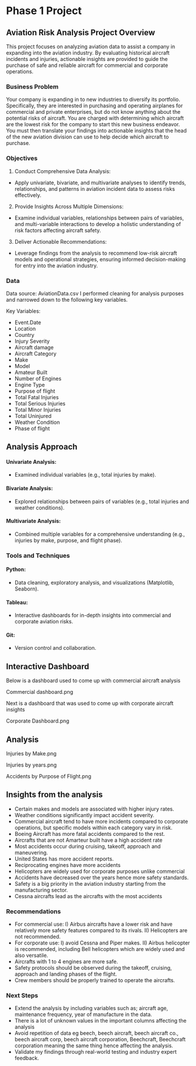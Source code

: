 # Phase 1 Project 

## Aviation Risk Analysis Project Overview 

This project focuses on analyzing aviation data to assist a company in expanding into the aviation industry. 
By evaluating historical aircraft incidents and injuries, actionable insights are provided to guide the purchase of safe and reliable aircraft for commercial and corporate operations.

### Business Problem

Your company is expanding in to new industries to diversify its portfolio. Specifically, they are interested in purchasing and operating airplanes for commercial and private enterprises, but do not know anything about the potential risks of aircraft. You are charged with determining which aircraft are the lowest risk for the company to start this new business endeavor. You must then translate your findings into actionable insights that the head of the new aviation division can use to help decide which aircraft to purchase.

### Objectives 

1. Conduct Comprehensive Data Analysis:
- Apply univariate, bivariate, and multivariate analyses to identify  trends, relationships, and patterns in aviation incident data to assess risks effectively.
2. Provide Insights Across Multiple Dimensions:
- Examine individual variables, relationships between pairs of variables, and multi-variable interactions to develop a holistic understanding of risk factors affecting aircraft safety.
3. Deliver Actionable Recommendations:
- Leverage findings from the analysis to recommend low-risk aircraft models and operational strategies, ensuring informed decision-making for entry into the aviation industry.

### Data

Data source: AviationData.csv 
I performed cleaning for analysis purposes and narrowed down to the following key variables.

Key Variables:

- Event.Date 
- Location
- Country 
- Injury Severity
- Aircraft damage
- Aircraft Category 
- Make
- Model
- Amateur Built
- Number of Engines
- Engine Type
- Purpose of flight 
- Total Fatal Injuries
- Total Serious Injuries
- Total Minor Injuries
- Total Uninjured
- Weather Condition
- Phase of flight


## Analysis Approach

#### Univariate Analysis: 
- Examined individual variables (e.g., total injuries by make).
#### Bivariate Analysis: 
- Explored relationships between pairs of variables (e.g., total injuries and weather conditions).
#### Multivariate Analysis: 
- Combined multiple variables for a comprehensive understanding (e.g., injuries by make, purpose, and flight phase).

### Tools and Techniques

#### Python: 
- Data cleaning, exploratory analysis, and visualizations (Matplotlib, Seaborn). 
#### Tableau: 
- Interactive dashboards for in-depth insights into commercial and corporate aviation risks. 
#### Git: 
- Version control and collaboration.

## Interactive Dashboard

Below is a dashboard used to come up with commercial aircraft analysis

Commercial dashboard.png

Next is a dashboard that was used to come up with corporate aircraft insights

Corporate Dashboard.png

## Analysis

Injuries by Make.png

Injuries by years.png

Accidents by Purpose of Flight.png

## Insights from the analysis

- Certain makes and models are associated with higher injury rates.
- Weather conditions significantly impact accident severity.
- Commercial aircraft tend to have more incidents compared to corporate operations, but specific models within each category vary in risk.
- Boeing Aircraft has more fatal accidents compared to the rest.
- Aircrafts that are not Amarteur built have a high accident rate
- Most accidents occur during cruising, takeoff, approach and maneuvering.
- United States has more accident reports.
- Reciprocating engines have more accidents 
- Helicopters are widely used for corporate purposes unlike commercial
- Accidents have decreased over the years hence more safety standards.
- Safety is a big priority in the aviation industry starting from the manufacturing sector.
- Cessna aircrafts lead as the aircrafts with the most accidents

### Recommendations

- For commercial use: 
I)  Airbus aircrafts have a lower risk and have relatively more safety features compared to its rivals.
II) Helicopters are not recommended.
- For corporate use: 
I) avoid Cessna and Piper makes.
II) Airbus helicopter is recommended, including Bell helicopters which are widely used and also versatile.
- Aircrafts with 1 to 4 engines are more safe.
- Safety protocols should be observed during the takeoff, cruising, approach and landing phases of the flight.
- Crew members should be properly trained to operate the aircrafts.


### Next Steps

- Extend the analysis by including variables such as; aircraft age, maintenance frequency, year of manufacture in the data.
- There is a lot of unknown values in the important columns affecting the analysis
- Avoid repetition of data eg beech, beech aircraft, beech aircraft co., beech aircraft corp, beech aircraft corporation, Beechcraft, Beechcraft corporation meaning the same thing hence affecting the analysis. 
- Validate my findings through real-world testing and industry expert feedback.
